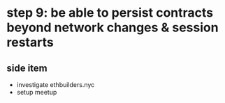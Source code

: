 # step 9: be able to persist contracts beyond network changes & session restarts



## side item
- investigate ethbuilders.nyc
- setup meetup